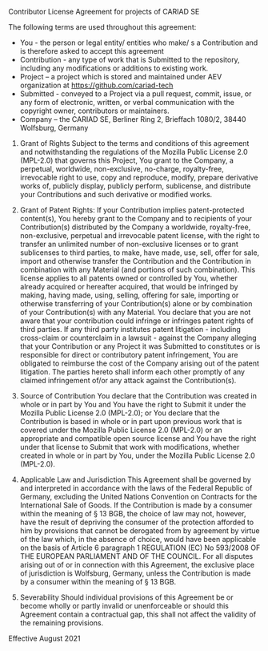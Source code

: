 Contributor License Agreement for projects of CARIAD SE

The following terms are used throughout this agreement:

*	You - the person or legal entity/ entities who make/ s a Contribution and is therefore asked to accept this agreement
*	Contribution - any type of work that is Submitted to the repository, including any modifications or additions to existing work.
*	Project – a project which is stored and maintained under AEV organization at https://github.com/cariad-tech 
*	Submitted - conveyed to a Project via a pull request, commit, issue, or any form of electronic, written, or verbal communication with the copyright owner, contributors or maintainers.
*	Company – the CARIAD SE, Berliner Ring 2, Brieffach 1080/2, 38440 Wolfsburg, Germany

1.	Grant of Rights
Subject to the terms and conditions of this agreement and notwithstanding the regulations of the Mozilla Public License 2.0 (MPL-2.0) that governs this Project, You grant to the Company, a perpetual, worldwide, non-exclusive, no-charge, royalty-free, irrevocable right to use, copy and reproduce, modify, prepare derivative works of, publicly display, publicly perform, sublicense, and distribute your Contributions and such derivative or modified works.

2.	Grant of Patent Rights: If your Contribution implies patent-protected content(s), You hereby grant to the Company and to recipients of your Contribution(s) distributed by the Company a worldwide, royalty-free, non-exclusive, perpetual and irrevocable patent license, with the right to transfer an unlimited number of non-exclusive licenses or to grant sublicenses to third parties, to make, have made, use, sell, offer for sale, import and otherwise transfer the Contribution and the Contribution in combination with any Material (and portions of such combination). This license applies to all patents owned or controlled by You, whether already acquired or hereafter acquired, that would be infringed by making, having made, using, selling, offering for sale, importing or otherwise transferring of your Contribution(s) alone or by combination of your Contribution(s) with any Material.
You declare that you are not aware that your contribution could infringe or infringes patent rights of third parties. 
If any third party institutes patent litigation - including cross-claim or counterclaim in a lawsuit - against the Company alleging that your Contribution or any Project it was Submitted to constitutes or is responsible for direct or contributory patent infringement, You are obligated to reimburse the cost of the Company arising out of the patent litigation.
The parties hereto shall inform each other promptly of any claimed infringement of/or any attack against the Contribution(s).

3.	Source of Contribution
You declare that the Contribution was created in whole or in part by You and You have the right to Submit it under the Mozilla Public License 2.0 (MPL-2.0); or
You declare that the Contribution is based in whole or in part upon previous work that is covered under the Mozilla Public License 2.0 (MPL-2.0) or an appropriate and compatible open source license and You have the right under that license to Submit that work with modifications, whether created in whole or in part by You, under the Mozilla Public License 2.0 (MPL-2.0). 

4.	Applicable Law and Jurisdiction
This Agreement shall be governed by and interpreted in accordance with the laws of the Federal Republic of Germany, excluding the United Nations Convention on Contracts for the International Sale of Goods. If the Contribution is made by a consumer within the meaning of § 13 BGB, the choice of law may not, however, have the result of depriving the consumer of the protection afforded to him by provisions that cannot be derogated from by agreement by virtue of the law which, in the absence of choice, would have been applicable on the basis of Article 6 paragraph 1 REGULATION (EC) No 593/2008 OF THE EUROPEAN PARLIAMENT AND OF THE COUNCIL.
For all disputes arising out of or in connection with this Agreement, the exclusive place of jurisdiction is Wolfsburg, Germany, unless the Contribution is made by a consumer within the meaning of § 13 BGB.
5.	Severability
Should individual provisions of this Agreement be or become wholly or partly invalid or unenforceable or should this Agreement contain a contractual gap, this shall not affect the validity of the remaining provisions.



Effective August 2021
